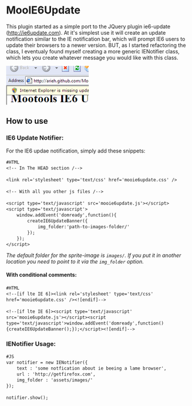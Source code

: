 MooIE6Update
============
This plugin started as a simple port to the JQuery plugin ie6-update (http://ie6update.com). At it's simplest use it will create an update notification similar to the IE notification bar, which will prompt IE6 users to update their browsers to a newer version.
BUT, as I started refactoring the class, I eventualy found myself creating a more generic IENotifier class, which lets you create whatever message you would like with this class.

![Screenshot](http://github.com/arieh/MooIE6Update/raw/master/screenshot.png)


How to use
-----------

### IE6 Update Notifier:

For the IE6 updae notification, simply add these snippets:

	#HTML
	<!-- In The HEAD section /--> 

	<link rel='stylesheet' type='text/css' href='mooie6update.css' />
	
	<!-- With all you other js files /-->

	<script type='text/javascript' src='mooie6update.js'></script>
	<script type='text/javascript'>
		window.addEvent('domready',function(){
			createIE6UpdateBanner({
				img_folder:'path-to-images-folder/' 
			});
		});
	</script>

_The default folder for the sprite-image is `images/`. If you put it in another location you need to point to it via the `img_folder` option._


#### With conditional comments:

	#HTML
	<!--[if lte IE 6]><link rel='stylesheet' type='text/css' href='mooie6update.css' /><![endif]-->
	
	<!--[if lte IE 6]><script type='text/javascript' src='mooie6update.js'></script><script type='text/javascript'>window.addEvent('domready',function(){createIE6UpdateBanner();});</script><![endif]-->
	
### IENotifier Usage:

	#JS
	var notifier = new IENotifier({
		text : 'some notfication about ie beeing a lame browser',
		url : 'http://getfirefox.com',
		img_folder : 'assets/images/'
	});
	
	notifier.show();